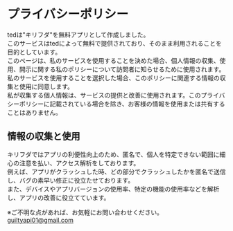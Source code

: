 # プライバシーポリシー
tedは"キリフダ"を無料アプリとして作成しました。<br>
このサービスはtedによって無料で提供されており、そのまま利用されることを目的としています。<br>
このページは、私のサービスを使用することを決めた場合、個人情報の収集、使用、開示に関する私のポリシーについて訪問者に知らせるために使用されます。<br>
私のサービスを使用することを選択した場合、このポリシーに関連する情報の収集と使用に同意します。<br>
私が収集する個人情報は、サービスの提供と改善に使用されます。このプライバシーポリシーに記載されている場合を除き、お客様の情報を使用または共有することはありません。<br>

## 情報の収集と使用
キリフダではアプリの利便性向上のため、匿名で、個人を特定できない範囲に細心の注意を払い、アクセス解析をしております。<br>
例えば、アプリがクラッシュした時、どの部分でクラッシュしたかを匿名で送信し、バグの素早い修正に役立たせております。<br>
また、デバイスやアプリバージョンの使用率、特定の機能の使用率などを解析し、アプリの改善に役立てています。<br>

※ご不明な点があれば、お気軽にお問い合わせください。 
guiltyapi01@gmail.com
